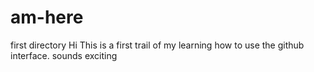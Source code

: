 # am-here
 first directory
Hi
This is a first trail of my learning how to use the github interface.
sounds exciting
